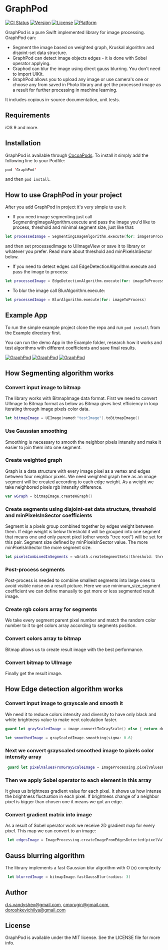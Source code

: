 # GraphPod

[![CI Status](https://img.shields.io/travis/d.s.vandyshev@gmail.com/GraphPod.svg?style=flat)](https://travis-ci.org/d.s.vandyshev@gmail.com/GraphPod)
[![Version](https://img.shields.io/cocoapods/v/GraphPod.svg?style=flat)](https://cocoapods.org/pods/GraphPod)
[![License](https://img.shields.io/cocoapods/l/GraphPod.svg?style=flat)](https://cocoapods.org/pods/GraphPod)
[![Platform](https://img.shields.io/cocoapods/p/GraphPod.svg?style=flat)](https://cocoapods.org/pods/GraphPod)

GraphPod is a pure Swift implemented library for image processing. GraphPod can:
 - Segment the image based on weighted graph, Kruskal algorithm and disjoint-set data structure.
 - GraphPod can detect image objects edges - it is done with Sobel operator applying. 
 - Graphod can blur the image using direct gauss blurring. You don't need to import UIKit.
 - GraphPod allows you to upload any image or use camera's one or choose any from saved in Photo library and get the processed image as a result for further processing in machine learning.

It includes copious in-source documentation, unit tests.

## Requirements

iOS 9 and more.

## Installation

GraphPod is available through [CocoaPods](https://cocoapods.org). To install
it simply add the following line to your Podfile:

```swift
pod 'GraphPod'
```
and then `pod install`.

## How to use GraphPod in your project
After you add GraphPod in project it's very simple to use it
- If you need image segmenting just call SegmentingImageAlgorithm.execute and pass the image you'd like to process, threshold and minimal segment size, just like that:

```swift
let processedImage = SegmentingImageAlgorithm.execute(for: imageToProcess, with: threshold, with: minPixelsInSector)
```
and then set processedImage to UIImageView or save it to library or whatever you prefer.
Read more about threshold and minPixelsInSector below.



- If you need to detect edges call EdgeDetectionAlgorithm.execute and pass the image to process:

```swift
let processedImage = EdgeDetectionAlgorithm.execute(for: imageToProcess)
```



- To blur the image call BlurAlgorithm.execute:

```swift
let processedImage = BlurAlgorithm.execute(for: imageToProcess)
```

## Example App

To run the simple example project clone the repo and run `pod install` from the Example directory first.

You can run the demo App in the Example folder, research how it works and test algorithms with different coefficients and save final results.

<a target="_blank" rel="noopener noreferrer" href="https://github.com/SergeyMorugin/GraphPod/blob/feature/ms-opt-4/docs/imgs/app3b.png?raw=true"><img src="https://github.com/SergeyMorugin/GraphPod/raw/feature/ms-opt-4/docs/imgs/app3b.png?raw=true" alt="GraphPod" style="max-width:270px;"></a>
<a target="_blank" rel="noopener noreferrer" href="https://github.com/SergeyMorugin/GraphPod/blob/feature/ms-opt-4/docs/imgs/app4b.png?raw=true"><img src="https://github.com/SergeyMorugin/GraphPod/raw/feature/ms-opt-4/docs/imgs/app4b.png?raw=true" alt="GraphPod" style="max-width:270px;"></a>
<a target="_blank" rel="noopener noreferrer" href="https://github.com/SergeyMorugin/GraphPod/blob/feature/ms-opt-4/docs/imgs/app5b.png?raw=true"><img src="https://github.com/SergeyMorugin/GraphPod/raw/feature/ms-opt-4/docs/imgs/app5b.png?raw=true" alt="GraphPod" style="max-width:270px;"></a>


## How Segmenting algorithm works

### Convert input image to bitmap

The library works with BitmapImage data format. First we need to convert UIImage to Bitmap format as below as Bitmap gives best efficiency in loop iterating through image pixels color data.

```swift
let bitmapImage = UIImage(named:"testImage").toBitmapImage()
```

### Use Gaussian smoothing

Smoothing is necessary to smooth the neighbor pixels intensity and make it easier to join them into one segment. 

### Create weighted graph

Graph is a data structure with every image pixel as a vertex and edges between four neighbor pixels. We need weighted graph here as an image segment will be created according to each edge weight. As a weight we take neighbored pixels rgb intensity difference.

```swift
var wGraph = bitmapImage.createWGraph()
```

### Create segments using disjoint-set data structure, threshold and minPixelsInSector coefficients

Segment is a pixels group combined together by edges weight between them. If edge weight is below threshold it will be grouped into one segment that means one and only parent pixel (other words "tree root") will be set for this pair. Segment size defined by minPixelsInSector value. The more minPixelsInSector the more segment size.

```swift
let pixelsCombinedInSegments = wGrath.createSegmentSets(threshold: threshold, minSize: minSize)
```

### Post-process segments

Post-process is needed to combine smallest segments into large ones to avoid visible noise on a result picture. Here we use minimum_size_segment coefficient we can define manually to get more or less segmented result image.

### Create rgb colors array for segments

We take every segment parent pixel number and match the random color number to it to get colors array according to segments position.

### Convert colors array to bitmap

Bitmap allows us to create result image with the best performance.

### Convert bitmap to UIImage

Finally get the result image.


## How Edge detection algorithm works

### Convert input image to grayscale and smooth it

We need it to reduce colors intensity and diversity to have only black and white brightness value to make next calculation faster.

```swift
guard let grayScaledImage = image.convertToGrayScale() else { return defaultImage}

let smoothedImage = grayScaledImage.smoothing(sigma: 0.6)
```

### Next we convert grayscaled smoothed image to pixels color intensity array

```swift
 guard let pixelValuesFromGrayScaleImage = ImageProcessing.pixelValuesFromGrayScaleImage(imageRef: smoothedImage?.cgImage) else { return defaultImage }
```
### Then we apply Sobel operator to each element in this array

It gives us brightness gradient value for each pixel. It shows us how intense the brightness fluctuation in each pixel. If brightness change of a neighbor pixel  is bigger than chosen one it means we got an edge.

### Convert gradient matrix into image

As a result of Sobel operator work we receive 2D gradient map for every pixel. This map we can convert to an image:
```swift
 let edgesImage = ImageProcessing.createImageFromEdgesDetected(pixelValues: featureMatrix, width: processedImageWidth, height: processedImageHeight)
```


## Gauss blurring algorithm

The library implements a fast Gaussian blur algorithm with O (n) complexity
```swift
 let blurredImage = bitmapImage.fastGaussBlur(radius: 3)
```


## Author

d.s.vandyshev@gmail.com, cmorugin@gmail.com, doroshkevichilya@gmail.com

## License

GraphPod is available under the MIT license. See the LICENSE file for more info.

